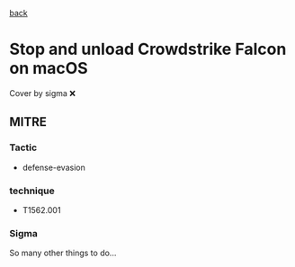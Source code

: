 [back](../index.md)
# Stop and unload Crowdstrike Falcon on macOS
Cover by sigma :x: 

## MITRE
### Tactic
  - defense-evasion

### technique
  - T1562.001

### Sigma

 So many other things to do...